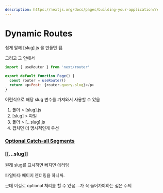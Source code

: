 ```yaml
---
description: https://nextjs.org/docs/pages/building-your-application/routing/dynamic-routes
---
```


# Dynamic Routes

쉽게 말해 \[slug].js 을 만들면 됨.

그리고 그 안에서&#x20;

```javascript
import { useRouter } from 'next/router'
 
export default function Page() {
  const router = useRouter()
  return <p>Post: {router.query.slug}</p>
}
```

이런식으로 해당 slug 변수를 가져와서 사용할 수 있음



1. 폴더 > \[slug].js
2. \[slug] > 파일
3. 폴더 > \[...slug].js
4. 겹치면 더 명시적인게 우선

### [Optional Catch-all Segments](https://nextjs.org/docs/pages/building-your-application/routing/dynamic-routes#optional-catch-all-segments) <a href="#optional-catch-all-segments" id="optional-catch-all-segments"></a>

### \[\[...slug]] <a href="#optional-catch-all-segments" id="optional-catch-all-segments"></a>

원래 slug를 표시하면 빠지면 에러임

파일마다 페이지 렌더링을 하니까.&#x20;

근데 이걸로 optional 처리를 할 수 있음 ...가 꼭 들어가야하는 점은 주의
